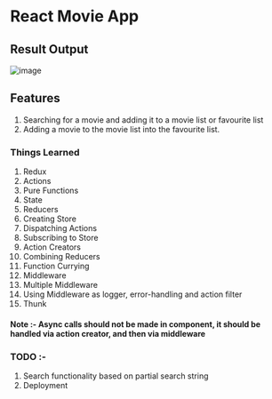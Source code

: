# React Movie App

## Result Output
![image](https://github.com/msn2106/movieapp/assets/56197385/8febb7e9-963b-43a8-a9e4-bf85861b301f)

## Features
1. Searching for a movie and adding it to a movie list or favourite list
2. Adding a movie to the movie list into the favourite list.
   
### Things Learned
1. Redux
2. Actions
3. Pure Functions
4. State
5. Reducers
6. Creating Store
7. Dispatching Actions
8. Subscribing to Store
9. Action Creators
10. Combining Reducers
11. Function Currying
12. Middleware
13. Multiple Middleware
14. Using Middleware as logger, error-handling and action filter
15. Thunk

#### Note :- Async calls should not be made in component, it should be handled via action creator, and then via middleware

### TODO :-
1. Search functionality based on partial search string
2. Deployment
